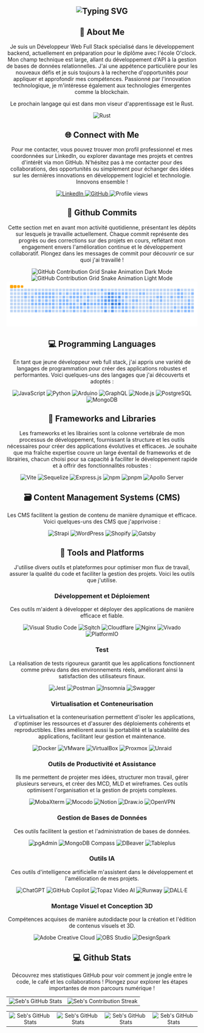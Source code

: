 <section align="center">
  <h1>
    <img
      src="https://readme-typing-svg.herokuapp.com?font=Jetbrains+mono&size=40&duration=3000&color=008000&center=true&vCenter=true&width=435&lines=Hey..+I'm+Seb;This+is..;..my+Github..;"
      alt="Typing SVG"
    />
  </h1>
</section>

<section align="center">
  <h2>📖 About Me</h2>
  <p>
    Je suis un Développeur Web Full Stack spécialisé dans le développement
    backend, actuellement en préparation pour le diplôme avec l'école O'clock.
    Mon champ technique est large, allant du développement d'API à la gestion de
    bases de données relationnelles. J'ai une appétence particulière pour les
    nouveaux défis et je suis toujours à la recherche d'opportunités pour
    appliquer et approfondir mes compétences. Passionné par l'innovation
    technologique, je m'intéresse également aux technologies émergentes comme la
    blockchain.
  </p>
  <p>
    Le prochain langage qui est dans mon viseur d'apprentissage est le Rust.
  </p>
  <section align="center">
    <img
      src="https://img.shields.io/badge/Rust-000000?style=for-the-badge&logo=rust&logoColor=white"
      alt="Rust"
    />
  </section>
</section>

<section align="center">
  <h2 align="center" class="section-heading">🌐 Connect with Me</h2>
  <p>
    Pour me contacter, vous pouvez trouver mon profil professionnel et mes
    coordonnées sur LinkedIn, ou explorer davantage mes projets et centres
    d'intérêt via mon GitHub. N'hésitez pas à me contacter pour des
    collaborations, des opportunités ou simplement pour échanger des idées sur
    les dernières innovations en développement logiciel et technologie. Innovons
    ensemble !
  </p>
  <section align="center">
    <a href="https://www.linkedin.com/in/sebastien-robert-17300">
      <img
        src="https://img.shields.io/badge/SebastienRobert-0077B5?style=for-the-badge&logo=linkedin&logoColor=white"
        alt="LinkedIn"
      />
    </a>
    <a href="https://github.com/Sebdev43">
      <img
        src="https://img.shields.io/badge/View%20on%20GitHub-%230077B5.svg?&style=for-the-badge&logo=github&logoColor=white"
        alt="GitHub"
      />
    </a>
    <img
      src="https://komarev.com/ghpvc/?username=Sebdev43&style=for-the-badge"
      alt="Profile views"
    />
  </section>

  <section align="center">
    <h2>🚀 Github Commits</h2>
    <p>
      Cette section met en avant mon activité quotidienne, présentant les dépôts
      sur lesquels je travaille actuellement. Chaque commit représente des
      progrès ou des corrections sur des projets en cours, reflétant mon
      engagement envers l'amélioration continue et le développement
      collaboratif. Plongez dans les messages de commit pour découvrir ce sur
      quoi j'ai travaillé !
    </p>
    <img
      src="./dark.svg"
      alt="GitHub Contribution Grid Snake Animation Dark Mode"
    />
    <img
      src="./light.svg"
      alt="GitHub Contribution Grid Snake Animation Light Mode"
    />
    <img
      src="./ocean.gif"
      alt="GitHub Contribution Grid Snake Animation Ocean Mode"
    />
  </section>

  <h2 align="center" class="section-heading">💻 Programming Languages</h2>
  <p>
    En tant que jeune développeur web full stack, j'ai appris une variété de
    langages de programmation pour créer des applications robustes et
    performantes. Voici quelques-uns des langages que j'ai découverts et adoptés
    :
  </p>

  <section align="center">
    <img
      src="https://img.shields.io/badge/JavaScript-F7DF1E?style=for-the-badge&logo=javascript&logoColor=black"
      alt="JavaScript"
    />
    <img
      src="https://img.shields.io/badge/Python-3776AB?style=for-the-badge&logo=python&logoColor=white"
      alt="Python"
    />
    <img
      src="https://img.shields.io/badge/Arduino-00979D?style=for-the-badge&logo=arduino&logoColor=white"
      alt="Arduino"
    />
    <img
      src="https://img.shields.io/badge/GraphQL-E10098?style=for-the-badge&logo=graphql&logoColor=white"
      alt="GraphQL"
    />
    <img
      src="https://img.shields.io/badge/Node.js-339933?style=for-the-badge&logo=nodedotjs&logoColor=white"
      alt="Node.js"
    />
    <img
      src="https://img.shields.io/badge/PostgreSQL-336791?style=for-the-badge&logo=postgresql&logoColor=white"
      alt="PostgreSQL"
    />
    <img
      src="https://img.shields.io/badge/MongoDB-47A248?style=for-the-badge&logo=mongodb&logoColor=white"
      alt="MongoDB"
    />
  </section>

  <h2 align="center" class="section-heading">📖 Frameworks and Libraries</h2>
  <p>
    Les frameworks et les librairies sont la colonne vertébrale de mon processus
    de développement, fournissant la structure et les outils nécessaires pour
    créer des applications évolutives et efficaces. Je souhaite que ma fraîche
    expertise couvre un large éventail de frameworks et de librairies, chacun
    choisi pour sa capacité à faciliter le développement rapide et à offrir des
    fonctionnalités robustes :
  </p>
  <section align="center">
    <img
      src="https://img.shields.io/badge/Vite-646CFF?style=for-the-badge&logo=vite&logoColor=white"
      alt="Vite"
    />
    <img
      src="https://img.shields.io/badge/Sequelize-52B0E7?style=for-the-badge&logo=sequelize&logoColor=white"
      alt="Sequelize"
    />
    <img
      src="https://img.shields.io/badge/Express.js-000000?style=for-the-badge&logo=express&logoColor=white"
      alt="Express.js"
    />
    <img
      src="https://img.shields.io/badge/npm-CB3837?style=for-the-badge&logo=npm&logoColor=white"
      alt="npm"
    />
    <img
      src="https://img.shields.io/badge/pnpm-F69220?style=for-the-badge&logo=pnpm&logoColor=white"
      alt="pnpm"
    />
    <img
      src="https://img.shields.io/badge/Apollo_Server-311C87?style=for-the-badge&logo=apollo-graphql&logoColor=white"
      alt="Apollo Server"
    />
  </section>

  <h2 align="center" class="section-heading">
    🗃️ Content Management Systems (CMS)
  </h2>
  <p>
    Les CMS facilitent la gestion de contenu de manière dynamique et efficace.
    Voici quelques-uns des CMS que j'apprivoise :
  </p>
  <section align="center">
    <img
      src="https://img.shields.io/badge/Strapi-2E7EEA?style=for-the-badge&logo=strapi&logoColor=white"
      alt="Strapi"
    />
    <img
      src="https://img.shields.io/badge/WordPress-21759B?style=for-the-badge&logo=wordpress&logoColor=white"
      alt="WordPress"
    />
    <img
      src="https://img.shields.io/badge/Shopify-7AB55C?style=for-the-badge&logo=shopify&logoColor=white"
      alt="Shopify"
    />
    <img
      src="https://img.shields.io/badge/Gatsby-663399?style=for-the-badge&logo=gatsby&logoColor=white"
      alt="Gatsby"
    />
  </section>

  <h2 align="center" class="section-heading">🔧 Tools and Platforms</h2>
  <p>
    J'utilise divers outils et plateformes pour optimiser mon flux de travail,
    assurer la qualité du code et faciliter la gestion des projets. Voici les
    outils que j'utilise.
  </p>

  <h3>Développement et Déploiement</h3>
  <p>
    Ces outils m'aident à développer et déployer des applications de manière
    efficace et fiable.
  </p>
  <section align="center">
    <img
      src="https://img.shields.io/badge/Visual_Studio_Code-007ACC?style=for-the-badge&logo=visual-studio-code&logoColor=white"
      alt="Visual Studio Code"
    />
    <img
      src="https://img.shields.io/badge/Sqitch-232F3E?style=for-the-badge&logo=sqitch&logoColor=white"
      alt="Sqitch"
    />
    <img
      src="https://img.shields.io/badge/Cloudflare-F38020?style=for-the-badge&logo=cloudflare&logoColor=white"
      alt="Cloudflare"
    />
    <img
      src="https://img.shields.io/badge/nginx-009639?style=for-the-badge&logo=nginx&logoColor=white"
      alt="Nginx"
    />
    <img
      src="https://img.shields.io/badge/Vivado-FF6F00?style=for-the-badge&logo=xilinx&logoColor=white"
      alt="Vivado"
    />
    <img
      src="https://img.shields.io/badge/PlatformIO-FF7F32?style=for-the-badge&logo=platformio&logoColor=white"
      alt="PlatformIO"
    />
  </section>

  <h3>Test</h3>
  <p>
    La réalisation de tests rigoureux garantit que les applications fonctionnent
    comme prévu dans des environnements réels, améliorant ainsi la satisfaction
    des utilisateurs finaux.
  </p>

  <section align="center">
    <img
      src="https://img.shields.io/badge/Jest-C21325?style=for-the-badge&logo=jest&logoColor=white"
      alt="Jest"
    />
    <img
      src="https://img.shields.io/badge/Postman-FF6C37?style=for-the-badge&logo=postman&logoColor=white"
      alt="Postman"
    />
    <img
      src="https://img.shields.io/badge/Insomnia-5849BE?style=for-the-badge&logo=insomnia&logoColor=white"
      alt="Insomnia"
    />
    <img src="https://img.shields.io/badge/Swagger-85EA2D?style=for-the-badge&logo=swagger&logoColor=white" alt="Swagger"/>
  </section>

  <h3>Virtualisation et Conteneurisation</h3>
  <p>
    La virtualisation et la conteneurisation permettent d'isoler les
    applications, d'optimiser les ressources et d'assurer des déploiements
    cohérents et reproductibles. Elles améliorent aussi la portabilité et la
    scalabilité des applications, facilitant leur gestion et maintenance.
  </p>

  <section align="center">
    <img
      src="https://img.shields.io/badge/Docker-2496ED?style=for-the-badge&logo=docker&logoColor=white"
      alt="Docker"
    />
    <img
      src="https://img.shields.io/badge/VMware-607078?style=for-the-badge&logo=vmware&logoColor=white"
      alt="VMware"
    />
    <img
      src="https://img.shields.io/badge/VirtualBox-183A61?style=for-the-badge&logo=virtualbox&logoColor=white"
      alt="VirtualBox"
    />
    <img
      src="https://img.shields.io/badge/Proxmox-EC3B83?style=for-the-badge&logo=proxmox&logoColor=white"
      alt="Proxmox"
    />
    <img
      src="https://img.shields.io/badge/Unraid-FF6C37?style=for-the-badge&logo=unraid&logoColor=white"
      alt="Unraid"
    />
  </section>

  <h3>Outils de Productivité et Assistance</h3>
  <p>
    Ils me permettent de projeter mes idées, structurer mon travail, gérer
    plusieurs serveurs, et créer des MCD, MLD et wireframes. Ces outils
    optimisent l'organisation et la gestion de projets complexes.
  </p>

  <section align="center">
    <img
      src="https://img.shields.io/badge/MobaXterm-005F80?style=for-the-badge&logo=mobaxterm&logoColor=white"
      alt="MobaXterm"
    />
    <img
      src="https://img.shields.io/badge/Mocodo-FF5733?style=for-the-badge&logoColor=white"
      alt="Mocodo"
    />
    <img
      src="https://img.shields.io/badge/Notion-000000?style=for-the-badge&logo=notion&logoColor=white"
      alt="Notion"
    />
    <img
      src="https://img.shields.io/badge/Draw.io-FF7700?style=for-the-badge&logo=draw-dot-io&logoColor=white"
      alt="Draw.io"
    />
    <img
      src="https://img.shields.io/badge/OpenVPN-1C1E20?style=for-the-badge&logo=openvpn&logoColor=white"
      alt="OpenVPN"
      />

  </section>

  <h3>Gestion de Bases de Données</h3>
  <p>
    Ces outils facilitent la gestion et l'administration de bases de données.
  </p>
  <section align="center">
    <img
      src="https://img.shields.io/badge/pgAdmin-316192?style=for-the-badge&logo=postgresql&logoColor=white"
      alt="pgAdmin"
    />
    <img
      src="https://img.shields.io/badge/MongoDB_Compass-4DB33D?style=for-the-badge&logo=mongodb&logoColor=white"
      alt="MongoDB Compass"
    />
    <img
      src="https://img.shields.io/badge/DBeaver-EE2D23?style=for-the-badge&logo=dbeaver&logoColor=white"
      alt="DBeaver"
    />
    <img
      src="https://img.shields.io/badge/Tableplus-ED9B33?style=for-the-badge&logo=tableplus&logoColor=white"
      alt="Tableplus"
    />
  </section>

  <h3>Outils IA</h3>
  <p>
    Ces outils d'intelligence artificielle m'assistent dans le développement et
    l'amélioration de mes projets.
  </p>
  <section align="center">
    <img
      src="https://img.shields.io/badge/ChatGPT-34A853?style=for-the-badge&logo=openai&logoColor=white"
      alt="ChatGPT"
    />
    <img
      src="https://img.shields.io/badge/GitHub_Copilot-FCC624?style=for-the-badge&logo=github&logoColor=black"
      alt="GitHub Copilot"
    />
    <img
      src="https://img.shields.io/badge/Topaz_Video_AI-0085CA?style=for-the-badge&logo=topaz&logoColor=white"
      alt="Topaz Video AI"
    />
    <img
      src="https://img.shields.io/badge/Runway-FF5C5C?style=for-the-badge&logo=runway&logoColor=white"
      alt="Runway"
    />
    <img
      src="https://img.shields.io/badge/DALL·E-000000?style=for-the-badge&logo=openai&logoColor=white"
      alt="DALL·E"
    />
  </section>

  <h3>Montage Visuel et Conception 3D</h3>
  <p>
    Compétences acquises de manière autodidacte pour la création et l'édition de
    contenus visuels et 3D.
  </p>
  <section align="center">
    <img
      src="https://img.shields.io/badge/Adobe_Creative_Cloud-FF0000?style=for-the-badge&logo=adobe&logoColor=white"
      alt="Adobe Creative Cloud"
    />
    <img
      src="https://img.shields.io/badge/OBS_Studio-302E31?style=for-the-badge&logo=obsstudio&logoColor=white"
      alt="OBS Studio"
    />
    <img
      src="https://img.shields.io/badge/DesignSpark-005587?style=for-the-badge&logo=rscomponents&logoColor=white"
      alt="DesignSpark"
    />
  </section>

  <h2 align="center" class="section-heading">💻 Github Stats</h2>
  <p>
    Découvrez mes statistiques GitHub pour voir comment je jongle entre le code,
    le café et les collaborations ! Plongez pour explorer les étapes importantes
    de mon parcours numérique !
  </p>

  <table align="center" width="100%" height="100%">
    <tr>
      <td>
        <img
          style="border: none"
          src="https://github-profile-summary-cards.vercel.app/api/cards/profile-details?username=Sebdev43&theme=github_dark"
          alt="Seb's GitHub Stats"
        />
      </td>
      <td>
        <img
          style="border: none"
          src="https://github-readme-streak-stats.herokuapp.com/?user=Sebdev43&theme=merko"
          alt="Seb's Contribution Streak"
        />
      </td>
    </tr>
  </table>
  <table align="center" width="100%" height="100%">
    <tr>
      <td>
        <img
          style="border: none"
          src="https://github-profile-summary-cards.vercel.app/api/cards/stats?username=Sebdev43&theme=github_dark"
          alt="Seb's GitHub Stats"
        />
      </td>
      <td>
        <img
          style="border: none"
          src="https://github-profile-summary-cards.vercel.app/api/cards/productive-time?username=Sebdev43&theme=github_dark&utcOffset=10"
          alt="Seb's GitHub Stats"
        />
      </td>
      <td>
        <img
          style="border: none"
          src="https://github-profile-summary-cards.vercel.app/api/cards/repos-per-language?username=Sebdev43&theme=github_dark"
          alt="Seb's GitHub Stats"
        />
      </td>
      <td>
        <img
          style="border: none"
          src="https://github-profile-summary-cards.vercel.app/api/cards/most-commit-language?username=Sebdev43&theme=github_dark"
          alt="Seb's GitHub Stats"
        />
      </td>
    </tr>
  </table>
</section>
